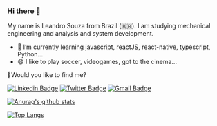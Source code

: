 ### Hi there 👋

My name is Leandro Souza from Brazil (🇧🇷).
I am studying mechanical engineering and analysis and system development.
- 🌱 I’m currently learning javascript, reactJS, react-native, typescript, Python...
- 😄 I like to play soccer, videogames, got to the cinema...




🔎Would you like to find me?

[![Linkedin Badge](https://img.shields.io/badge/-LinkedIn-blue?style=flat-square&logo=Linkedin&logoColor=white&link=https://www.linkedin.com/in/leandro-souza-b0196387/)](https://www.linkedin.com/in/leandro-souza-b0196387/)
[![Twitter Badge](https://img.shields.io/badge/-Twitter-1ca0f1?style=flat-square&labelColor=1ca0f1&logo=twitter&logoColor=white&link=https://twitter.com/leandrobko?s=09)](https://twitter.com/leandrobko?s=09) [![Gmail Badge](https://img.shields.io/badge/-leandrobko@gmail.com-6633cc?style=flat-square&logo=Gmail&logoColor=white&link=mailto:leandrobko@gmail.com)](mailto:leandrobko@gmail.com)


[![Anurag's github stats](https://github-readme-stats.vercel.app/api?username=leandross86&show_icons=true&theme=tokyonight)](https://github.com/leandross86/github-readme-stats)

[![Top Langs](https://github-readme-stats.vercel.app/api/top-langs/?username=leandross86&layout=compact)](https://github.com/leandross86/github-readme-stats)
<!--
**leandross86/leandross86** is a ✨ _special_ ✨ repository because its `README.md` (this file) appears on your GitHub profile.

Here are some ideas to get you started:

- 🔭 I’m currently working on ...
- 🌱 I’m currently learning ...
- 👯 I’m looking to collaborate on ...
- 🤔 I’m looking for help with ...
- 💬 Ask me about ...
- 📫 How to reach me: ...
- 😄 Pronouns: ...
- ⚡ Fun fact: ...
-->
